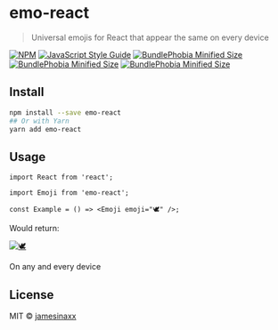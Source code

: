 # emo-react

> Universal emojis for React that appear the same on every device

[![NPM](https://img.shields.io/npm/v/emo-react.svg)](https://www.npmjs.com/package/emo-react)
[![JavaScript Style Guide](https://img.shields.io/badge/code_style-standard-brightgreen.svg)](https://standardjs.com)
[![BundlePhobia Minified Size](https://badgen.net/bundlephobia/min/emo-react)](https://bundlephobia.com/package/emo-react)
[![BundlePhobia Minified Size](https://badgen.net/bundlephobia/minzip/emo-react)](https://bundlephobia.com/package/emo-react)
[![BundlePhobia Minified Size](https://badgen.net/bundlephobia/dependency-count/emo-react)](https://bundlephobia.com/package/emo-react)

## Install

```bash
npm install --save emo-react
## Or with Yarn
yarn add emo-react
```

## Usage

```tsx
import React from 'react';

import Emoji from 'emo-react';

const Example = () => <Emoji emoji="🕊️" />;
```

Would return:

[![🕊️](https://twemoji.maxcdn.com/v/latest/72x72/1f54a.png)](#)

On any and every device

## License

MIT © [jamesinaxx](https://github.com/jamesinaxx)
